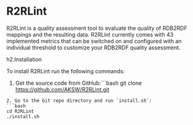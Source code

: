 R2RLint
====================

R2RLint is a quality assessment tool to evaluate the quality of RDB2RDF mappings and the resulting data. R2RLint currently comes with 43 implemented metrics that can be switched on and configured with an individual threshold to customize your RDB2RDF quality assessment.

h2.Installation

To install R2RLint run the following commands:

1. Get the source code from GitHub:```bash
git clone https://github.com/AKSW/R2RLint.git
```
2. Go to the Git repo directory and run `install.sh`:
```bash
cd R2RLint
./install.sh
```
